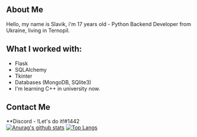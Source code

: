 ## About Me
Hello, my name is Slavik, i'm 17 years old - Python Backend Developer from Ukraine, living in Ternopil.

## What I worked with:
* Flask
* SQLAlchemy
* Tkinter
* Databases (MongoDB, SQlite3)
* I'm learning C++ in university now.


## Contact Me
**Discord  - !Let's do it!#1442 <br>
[![Anurag's github stats](https://github-readme-stats.vercel.app/api?username=SlavaGolovatskyu)](https://github.com/anuraghazra/github-readme-stats)
[![Top Langs](https://github-readme-stats.vercel.app/api/top-langs/?username=SlavaGolovatskyu&layout=compact)](https://github.com/anuraghazra/github-readme-stats)
